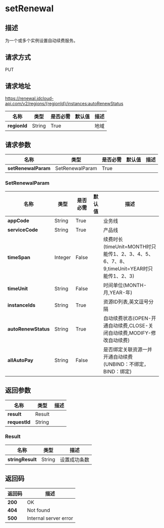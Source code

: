 # setRenewal


## 描述
为一个或多个实例设置自动续费服务。

## 请求方式
PUT

## 请求地址
https://renewal.jdcloud-api.com/v2/regions/{regionId}/instances:autoRenewStatus

|名称|类型|是否必需|默认值|描述|
|---|---|---|---|---|
|**regionId**|String|True| |地域|

## 请求参数
|名称|类型|是否必需|默认值|描述|
|---|---|---|---|---|
|**setRenewalParam**|SetRenewalParam|True| | |

### SetRenewalParam
|名称|类型|是否必需|默认值|描述|
|---|---|---|---|---|
|**appCode**|String|True| |业务线|
|**serviceCode**|String|True| |产品线|
|**timeSpan**|Integer|False| |续费时长(timeUnit=MONTH时只能传1、2、3、4、5、6、7、8、9,timeUnit=YEAR时只能传1、2、3)|
|**timeUnit**|String|False| |时间单位(MONTH-月,YEAR-年)|
|**instanceIds**|String|True| |资源ID列表,英文逗号分隔|
|**autoRenewStatus**|String|True| |自动续费状态(OPEN-开通自动续费,CLOSE-关闭自动续费,MODIFY-修改自动续费)|
|**allAutoPay**|String|False| |是否绑定关联资源一并开通自动续费(UNBIND：不绑定，BIND：绑定)|

## 返回参数
|名称|类型|描述|
|---|---|---|
|**result**|Result| |
|**requestId**|String| |

### Result
|名称|类型|描述|
|---|---|---|
|**stringResult**|String|设置成功条数|

## 返回码
|返回码|描述|
|---|---|
|**200**|OK|
|**404**|Not found|
|**500**|Internal server error|
